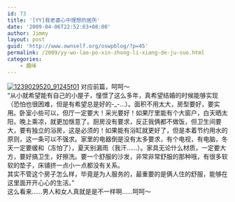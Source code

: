 ```yaml
---
id: 73
title: '[YY]我老婆心中理想的居所'
date: '2009-04-06T22:52:03+08:00'
author: Jimmy
layout: post
guid: 'http://www.ownself.org/oswpblog/?p=45'
permalink: /2009/yy-wo-lao-po-xin-zhong-li-xiang-de-ju-suo.html
categories:
    - 趣味
---
```


[![1239029520_91245f01](/wp-content/uploads/2012/04/1239029520_91245f01_thumb.jpg "1239029520_91245f01")](/wp-content/uploads/2012/04/1239029520_91245f01.jpg) 对应前篇，呵呵～   
 “从小就希望能有自己的小屋子，憧憬了这么多年，真希望结婚的时候能够实现（恐怕也很困难，但是有希望总是好的-\_-…）。面积不用太大，房型要好，要实用。卧室小些可以，但厅一定要大！采光要好！如果厅里能有个大窗户，白天晒太阳，晚上乘凉，就更加惬意了。厨房没有要求，反正我俩都不做饭，但卫生间要大，要有独立的浴房，这是必须的！如果能有浴缸就更好了，但是本着节约用水的原则，这一条可以不强求。家里的电器倒是没有太多要求，有个电视，有电脑，冬天一定要缓和（冻怕了），夏天别漏雨（我汗……）。家具无论什么材质，一定要大方，要好搞卫生，好擦洗。要一个舒服的沙发，非常非常舒服的那种哦，有很多软软的垫子，床铺挤一点小一点都没有关系。   
 其实不管这个房子怎么样，毕竟是为人服务的，最重要的是俩人住的舒服，能够在这里面开开心心的生活。”   
 这么看来……男人和女人真就是是不一样啊……呵呵～
